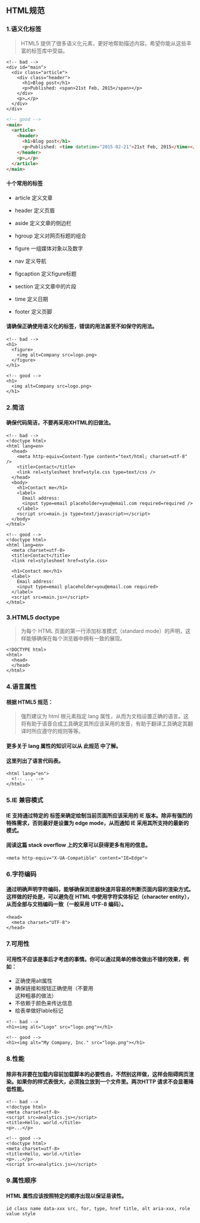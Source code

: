 ## HTML规范
### 1.语义化标签
> HTML5 提供了很多语义化元素，更好地帮助描述内容。希望你能从这些丰富的标签库中受益。

```
<!-- bad -->
<div id="main">
  <div class="article">
    <div class="header">
      <h1>Blog post</h1>
      <p>Published: <span>21st Feb, 2015</span></p>
    </div>
    <p>…</p>
  </div>
</div>
```

```html
<!-- good -->
<main>
  <article>
    <header>
      <h1>Blog post</h1>
      <p>Published: <time datetime="2015-02-21">21st Feb, 2015</time></p>
    </header>
    <p>…</p>
  </article>
</main>
```

#### 十个常用的标签

* article 定义文章

* header 定义页眉

* aside 定义文章的侧边栏

* hgroup 定义对网页标题的组合

* figure 一组媒体对象以及数字

* nav 定义导航

* figcaption 定义figure标题

* section 定义文章中的片段

* time 定义日期

* footer 定义页脚

#### 请确保正确使用语义化的标签，错误的用法甚至不如保守的用法。

```
<!-- bad -->
<h1>
  <figure>
    <img alt=Company src=logo.png>
  </figure>
</h1>

<!-- good -->
<h1>
  <img alt=Company src=logo.png>
</h1>
```

### 2.简洁
#### 确保代码简洁，不要再采用XHTML的旧做法。

```
<!-- bad -->
<!doctype html>
<html lang=en>
  <head>
    <meta http-equiv=Content-Type content="text/html; charset=utf-8" />
    <title>Contact</title>
    <link rel=stylesheet href=style.css type=text/css />
  </head>
  <body>
    <h1>Contact me</h1>
    <label>
      Email address:
      <input type=email placeholder=you@email.com required=required />
    </label>
    <script src=main.js type=text/javascript></script>
  </body>
</html>
```

```
<!-- good -->
<!doctype html>
<html lang=en>
  <meta charset=utf-8>
  <title>Contact</title>
  <link rel=stylesheet href=style.css>

  <h1>Contact me</h1>
  <label>
    Email address:
    <input type=email placeholder=you@email.com required>
  </label>
  <script src=main.js></script>
</html>
```

### 3.HTML5 doctype

> 为每个 HTML 页面的第一行添加标准模式（standard mode）的声明，这样能够确保在每个浏览器中拥有一致的展现。

```
<!DOCTYPE html>
<html>
  <head>
  </head>
</html>
```

### 4.语言属性

#### 根据 HTML5 规范：

> 强烈建议为 html 根元素指定 lang 属性，从而为文档设置正确的语言。这将有助于语音合成工具确定其所应该采用的发音，有助于翻译工具确定其翻译时所应遵守的规则等等。

#### 更多关于 lang 属性的知识可以从 此规范 中了解。

#### 这里列出了语言代码表。

```
<html lang="en">
  <!-- ... -->
</html>
```

### 5.IE 兼容模式

#### IE 支持通过特定的 <meta> 标签来确定绘制当前页面所应该采用的 IE 版本。除非有强烈的特殊需求，否则最好是设置为 edge mode，从而通知 IE 采用其所支持的最新的模式。

#### 阅读这篇 stack overflow 上的文章可以获得更多有用的信息。

```
<meta http-equiv="X-UA-Compatible" content="IE=Edge">
```


### 6.字符编码
#### 通过明确声明字符编码，能够确保浏览器快速并容易的判断页面内容的渲染方式。这样做的好处是，可以避免在 HTML 中使用字符实体标记（character entity），从而全部与文档编码一致（一般采用 UTF-8 编码）。

```
<head>
  <meta charset="UTF-8">
</head>
```
### 7.可用性

#### 可用性不应该是事后才考虑的事情。你可以通过简单的修改做出不错的效果，例如：

* 正确使用alt属性
* 确保链接和按钮正确使用（不要用<div class=button>这种粗暴的做法）
* 不依赖于颜色来传达信息
* 给表单做好lable标记

```
<!-- bad -->
<h1><img alt="Logo" src="logo.png"></h1>

<!-- good -->
<h1><img alt="My Company, Inc." src="logo.png"></h1>
```

### 8.性能
#### 除非有非要在加载内容前加载脚本的必要性由，不然别这样做，这样会阻碍网页渲染。如果你的样式表很大，必须独立放到一个文件里。两次HTTP 请求不会显著降低性能。

```
<!-- bad -->
<!doctype html>
<meta charset=utf-8>
<script src=analytics.js></script>
<title>Hello, world.</title>
<p>...</p>
```

```
<!-- good -->
<!doctype html>
<meta charset=utf-8>
<title>Hello, world.</title>
<p>...</p>
<script src=analytics.js></script>
```
### 9.属性顺序

#### HTML 属性应该按照特定的顺序出现以保证易读性。

```
id class name data-xxx src, for, type, href title, alt aria-xxx, role value style
```


